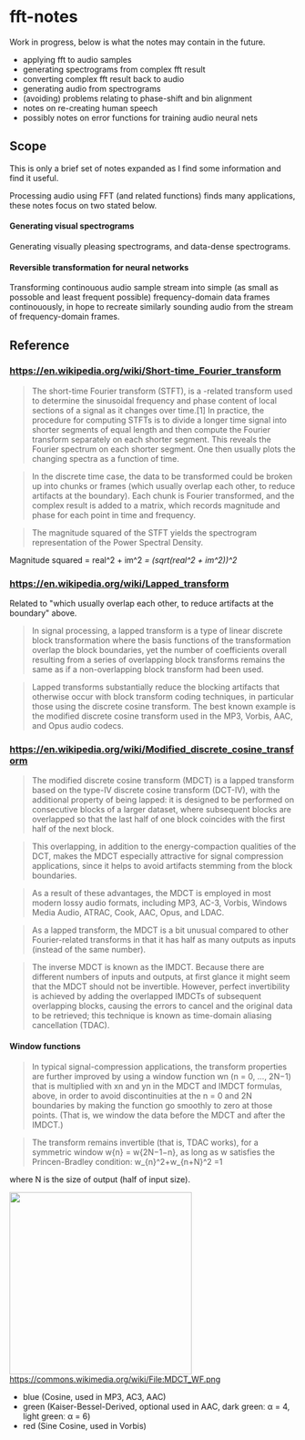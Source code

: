 
# fft-notes

Work in progress, below is what the notes may contain in the future.

  - applying fft to audio samples
  - generating spectrograms from complex fft result
  - converting complex fft result back to audio
  - generating audio from spectrograms
  - (avoiding) problems relating to phase-shift and bin alignment
  - notes on re-creating human speech
  - possibly notes on error functions for training audio neural nets


## Scope

This is only a brief set of notes expanded as I find some information and find it useful.

Processing audio using FFT (and related functions) finds many applications, these notes focus on two stated below.


#### Generating visual spectrograms

Generating visually pleasing spectrograms, and data-dense spectrograms.


#### Reversible transformation for neural networks

Transforming continouous audio sample stream into simple (as small as possoble and least frequent possible) frequency-domain data frames continouously, in hope to recreate similarly sounding audio from the stream of frequency-domain frames.


## Reference


### https://en.wikipedia.org/wiki/Short-time_Fourier_transform

> The short-time Fourier transform (STFT), is a -related transform used to determine the sinusoidal frequency and phase content of local sections of a signal as it changes over time.[1] In practice, the procedure for computing STFTs is to divide a longer time signal into shorter segments of equal length and then compute the Fourier transform separately on each shorter segment. This reveals the Fourier spectrum on each shorter segment. One then usually plots the changing spectra as a function of time.

> In the discrete time case, the data to be transformed could be broken up into chunks or frames (which usually overlap each other, to reduce artifacts at the boundary). Each chunk is Fourier transformed, and the complex result is added to a matrix, which records magnitude and phase for each point in time and frequency.

> The magnitude squared of the STFT yields the spectrogram representation of the Power Spectral Density.

Magnitude squared = real^2 + im^2 _= (sqrt(real^2 + im^2))^2_


### https://en.wikipedia.org/wiki/Lapped_transform

Related to "which usually overlap each other, to reduce artifacts at the boundary" above.

> In signal processing, a lapped transform is a type of linear discrete block transformation where the basis functions of the transformation overlap the block boundaries, yet the number of coefficients overall resulting from a series of overlapping block transforms remains the same as if a non-overlapping block transform had been used.

> Lapped transforms substantially reduce the blocking artifacts that otherwise occur with block transform coding techniques, in particular those using the discrete cosine transform. The best known example is the modified discrete cosine transform used in the MP3, Vorbis, AAC, and Opus audio codecs.


### https://en.wikipedia.org/wiki/Modified_discrete_cosine_transform


> The modified discrete cosine transform (MDCT) is a lapped transform based on the type-IV discrete cosine transform (DCT-IV), with the additional property of being lapped: it is designed to be performed on consecutive blocks of a larger dataset, where subsequent blocks are overlapped so that the last half of one block coincides with the first half of the next block.

> This overlapping, in addition to the energy-compaction qualities of the DCT, makes the MDCT especially attractive for signal compression applications, since it helps to avoid artifacts stemming from the block boundaries.

> As a result of these advantages, the MDCT is employed in most modern lossy audio formats, including MP3, AC-3, Vorbis, Windows Media Audio, ATRAC, Cook, AAC, Opus, and LDAC.

> As a lapped transform, the MDCT is a bit unusual compared to other Fourier-related transforms in that it has half as many outputs as inputs (instead of the same number).

> The inverse MDCT is known as the IMDCT. Because there are different numbers of inputs and outputs, at first glance it might seem that the MDCT should not be invertible. However, perfect invertibility is achieved by adding the overlapped IMDCTs of subsequent overlapping blocks, causing the errors to cancel and the original data to be retrieved; this technique is known as time-domain aliasing cancellation (TDAC).

#### Window functions

> In typical signal-compression applications, the transform properties are further improved by using a window function wn (n = 0, ..., 2N−1) that is multiplied with xn and yn in the MDCT and IMDCT formulas, above, in order to avoid discontinuities at the n = 0 and 2N boundaries by making the function go smoothly to zero at those points. (That is, we window the data before the MDCT and after the IMDCT.)

> The transform remains invertible (that is, TDAC works), for a symmetric window w{n} = w{2N−1−n}, as long as w satisfies the Princen-Bradley condition: w_{n}^2+w_{n+N}^2 =1

where N is the size of output (half of input size).

<img src="https://upload.wikimedia.org/wikipedia/commons/thumb/7/75/MDCT_WF.png/551px-MDCT_WF.png" height="320"/> https://commons.wikimedia.org/wiki/File:MDCT_WF.png

 - blue (Cosine, used in MP3, AC3, AAC)
 - green (Kaiser-Bessel-Derived, optional used in AAC, dark greenː α = 4, light greenː α = 6)
 - red (Sine Cosine, used in Vorbis)
